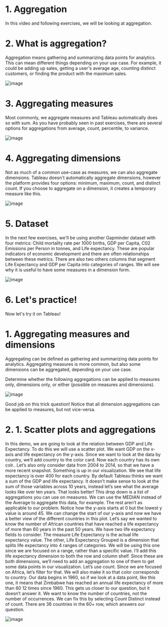 # 1. Aggregation

In this video and following exercises, we will be looking at aggregation.

# 2. What is aggregation?

Aggregation means gathering and summarizing data points for analytics. This can mean different things depending on your use case. For example, it could be adding up sales, getting a user's average age, counting distinct customers, or finding the product with the maximum sales.

![image](https://github.com/user-attachments/assets/b086f5d1-b5b4-4b08-befa-1bdee086bf51)

# 3. Aggregating measures

Most commonly, we aggregate measures and Tableau automatically does so with sum. As you have probably seen in past exercises, there are several options for aggregations from average, count, percentile, to variance.

![image](https://github.com/user-attachments/assets/5cf39389-3c65-4aa2-a869-bcb75704b134)

# 4. Aggregating dimensions

Not as much of a common use-case as measures, we can also aggregate dimensions. Tableau doesn't automatically aggregate dimensions, however the platform provides four options: minimum, maximum, count, and distinct count. If you choose to aggregate on a dimension, it creates a temporary measure like this.

![image](https://github.com/user-attachments/assets/69a26a67-2b0a-4590-a684-83bb6f86ad31)

# 5. Dataset

In the next few exercises, we'll be using another Gapminder dataset with four metrics: Child mortality rate per 1000 births, GDP per Capita, C02 Emissions per Person in tonnes, and Life expectancy. These are popular indicators of economic development and there are often relationships between these metrics. There are also two others columns that segment Life Expectancy and GDP per Capita into categories of ranges. We will see why it is useful to have some measures in a dimension form.

![image](https://github.com/user-attachments/assets/4ddb70d7-d6db-4a85-bb86-3d38af0de3f2)

# 6. Let's practice!

Now let's try it on Tableau!

# 1. Aggregating measures and dimensions

Aggregating can be defined as gathering and summarizing data points for analytics. Aggregating measures is more common, but also some dimensions can be aggregated, depending on your use case.

Determine whether the following aggregations can be applied to measures only, dimensions only, or either (possible on measures and dimensions).

![image](https://github.com/user-attachments/assets/33bf7c2c-6ab8-46a7-991b-ba8cbbc03fc3)

Good job on this trick question! Notice that all dimension aggregations can be applied to measures, but not vice-versa.

# 2. 1. Scatter plots and aggregations

In this demo, we are going to look at the relation between GDP and Life Expectancy. To do this we will use a scatter plot. We want GDP on the x-axis and life expectancy on the y-axis. Since we want to look at the data by country, we’ll add country to the color card. Now each country has its own colr.. Let’s also only consider data from 2004 to 2014, so that we have a more recent snapshot. Something is up in our visualization. We see that life expectancy is over 400 for each country. By default Tableau thinks we want a sum of the GDP and life expectancy. It doesn’t make sense to look at the sum of those variables across 10 years, instead let’s see what the average looks like over ten years. That looks better! This drop down is a list of aggregations you can use on measures. We can use the MEDIAN instead of the Average to aggregate this data, for example. The rest aren’t as applicable to our problem. Notice how the y-axis starts at 0 but the lowest y value is around 45. We can change the start of our y-axis and now we have a better view of the different countries in this plot. Let’s say we wanted to know the number of African countries that have reached a life expectancy of more than 60 years in the past 50 years. We have two life expectancy fields to consider. The measure Life Expectancy is the actual life expectancy value. The other, Life Expectancy Grouped is a dimension that splits life expectancy into 4 ranges of categories. We will be using this one since we are focused on a range, rather than a specific value. I’ll add this life expectancy dimension to both the row and column shelf. Since these are both dimensions, we’ll need to add an aggregation to one of them to get some data points in our visualization. Let’s use count. Since we are focused on Africa, let’s filter for that. We will also make it so that color corresponds to country. Our data begins in 1960, so if we look at a data point, like this one, it means that Zimbabwe has reached an annual life expectancy of more than 60 12 times since 1960. This gets us closer to our question, but it doesn’t answer it. We want to know the number of countries, not the number of occurrences. We can fix this by selecting Count Distinct instead of count. There are 36 countries in the 60+ row, which answers our question.

![image](https://github.com/user-attachments/assets/c727ea74-ce85-47e0-a028-7ef36bc55293)

